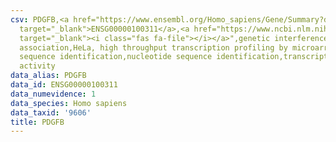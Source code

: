 ```yaml
---
csv: PDGFB,<a href="https://www.ensembl.org/Homo_sapiens/Gene/Summary?db=core;g=ENSG00000100311"
  target="_blank">ENSG00000100311</a>,<a href="https://www.ncbi.nlm.nih.gov/pubmed/17216044"
  target="_blank"><i class="fas fa-file"></i></a>",genetic interference,functional
  association,HeLa, high throughput transcription profiling by microarray,nucleotide
  sequence identification,nucleotide sequence identification,transcriptional regulation,up-regulates
  activity
data_alias: PDGFB
data_id: ENSG00000100311
data_numevidence: 1
data_species: Homo sapiens
data_taxid: '9606'
title: PDGFB
---
```

